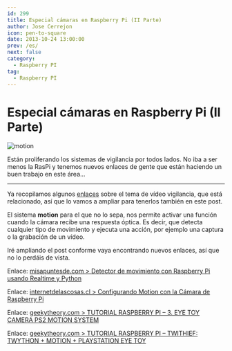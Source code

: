 ```yaml
---
id: 299
title: Especial cámaras en Raspberry Pi (II Parte)
author: Jose Cerrejon
icon: pen-to-square
date: 2013-10-24 13:00:00
prev: /es/
next: false
category:
  - Raspberry PI
tag:
  - Raspberry PI
---
```


# Especial cámaras en Raspberry Pi (II Parte)

![motion](/images/2013/10/motion.jpg)

Están proliferando los sistemas de vigilancia por todos lados. No iba a ser menos la RasPi y tenemos nuevos enlaces de gente que están haciendo un buen trabajo en este área...

- - -
Ya recopilamos algunos [enlaces](/post.php?id=290) sobre el tema de vídeo vigilancia, que está relacionado, así que lo vamos a ampliar para tenerlos también en este post.

El sistema **motion** para el que no lo sepa, nos permite activar una función cuando la cámara recibe una respuesta óptica. Es decir, que detecta cualquier tipo de movimiento y ejecuta una acción, por ejemplo una captura o la grabación de un vídeo.

Iré ampliando el post conforme vaya encontrando nuevos enlaces, así que no lo perdáis de vista.

Enlace: [misapuntesde.com > Detector de movimiento con Raspberry Pi usando Realtime y Python](/post.php?id=147)

Enlace: [internetdelascosas.cl > Configurando Motion con la Cámara de Raspberry Pi](http://www.internetdelascosas.cl/2013/10/13/configurando-motion-con-la-camara-de-raspberry-pi/)

Enlace: [geekytheory.com > TUTORIAL RASPBERRY PI – 3. EYE TOY CAMERA PS2 MOTION SYSTEM](http://geekytheory.com/tutorial-raspberry-pi-3-eye-toy-camera-ps2-motion-system/)

Enlace: [geekytheory.com > TUTORIAL RASPBERRY PI – TWITHIEF: TWYTHON + MOTION + PLAYSTATION EYE TOY](http://geekytheory.com/twithief-twython-motion-playstation-eye-toy/)

